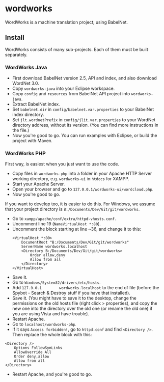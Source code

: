 # wordworks
WordWorks is a machine translation project, using BabelNet.

## Install
WordWorks consists of many sub-projects. Each of them must be built separately.

### WordWorks Java
* First download BabelNet version 2.5, API and index, and also download WordNet 3.0.
* Copy `wordworks-java` into your Eclipse workspace.
* Copy `config` and `resources` from BabelNet API project into `wordworks-java`.
* Extract BabelNet index.
* Set `babelnet.dir` in `config/babelnet.var.properties` to your BabelNet index directory.
* Set `jlt.wordnetPrefix` in `config/jlit.var.properties` to your WordNet directory address, without its version. (You can find more instructions in the file.)
* Now you're good to go. You can run examples with Eclipse, or build the project with Maven.

### WordWorks PHP
First way, is easiest when you just want to use the code.
* Copy files in `wordworks-php` into a folder in your Apache HTTP Server working directory, e.g. `wordworks-ui` in `htdocs` for XAMPP.
* Start your Apache Server.
* Open your browser and go to `127.0.0.1/wordworks-ui/wordcloud.php`.
* Now you're good to go.

If you want to develop too, it is easier to do this.
For Windows, we assume that your project directory is `B:/Documents/Dev/Git/git/wordworks`.
* Go to `xampp/apache/conf/extra/httpd-vhosts.conf`.
* Uncomment line 19 (`NameVirtualHost *:80`).
* Uncomment the block starting at line ~36, and change it to this:
	```
	<VirtualHost *:80>
		DocumentRoot "B:/Documents/Dev/Git/git/wordworks"
		ServerName wordworks.localhost
		<Directory B:/Documents/Dev/Git/git/wordworks>
			Order allow,deny
			Allow from all
		</Directory>
	</VirtualHost>
	```
* Save it.
* Go to `Windows/System32/drivers/etc/hosts`.
* Add `127.0.0.1		wordworks.localhost` to the end of file (before the Spybot - Search & Destroy stuff if you have that installed).
* Save it. (You might have to save it to the desktop, change the permissions on the old hosts file (right click > properties), and copy the new one into the directory over the old one (or rename the old one) if you are using Vista and have trouble).
* Restart Apache.
* Go to `localhost/wordworks-php`.
* If it says `Access forbidden!`, go to `httpd.conf` and find `<Directory />`. Then replace the whole block with this:
```
<Directory />
    Options FollowSymLinks
    AllowOverride All
    Order deny,allow
    Allow from all
</Directory>
```
* Restart Apache, and you're good to go.